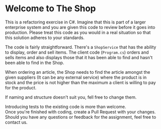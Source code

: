 # Welcome to The Shop

This is a refactoring exercise in C#. Imagine that this is part of a larger enterprise system and you are given this code to review before it goes into production. 
Please treat this code as you would in a real situation so that this solution adheres to your standards.

The code is fairly straightforward. There's a `ShopService` that has the ability to display, order and sell items. The client code (`Program.cs`) orders and sells items and also displays those that it has been able to find and hasn't been able to find in the Shop.

When ordering an article, the Shop needs to find the article amongst the given suppliers (It can be any external service) where the product is in stock 
and the price is not higher than the maximum a client is willing to pay for the product. 

If naming and structure doesn't suit you, fell free to change them.

Introducing tests to the existing code is more than welcome.  
Once you're finished with coding, create a Pull Request with your changes. Should you have any questions or feedback for the assignment, feel free to contact us.

